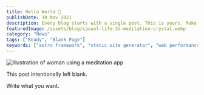 ```yaml
---
title: Hello World 👋
publishDate: 30 Nov 2021
description: Every blog starts with a single post. This is yours. Make it great.
featuredImage: /assets/blog/casual-life-3d-meditation-crystal.webp
category: "News"
tags: ["Ready", "Blank Page"]
keywords: ["astro framework", "static site generator", "web performance", "islands architecture", "component-based", "partial hydration"]
---
```


![Illustration of woman using a meditation app](/assets/blog/casual-life-3d-meditation-crystal.webp)

This post intentionally left blank.

Write what you want.
